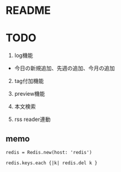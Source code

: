 # README

# TODO

1. log機能

* 今日の新規追加、先週の追加、今月の追加

2. tag付加機能

3. preview機能

4. 本文検索

5. rss reader連動

## memo

````
redis = Redis.new(host: 'redis')

redis.keys.each {|k| redis.del k }
````

